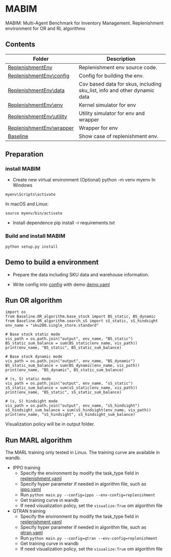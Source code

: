 # MABIM
MABIM: Multi-Agent Benchmark for Inventory Management. 
Replenishment environment for OR and RL algorithms


## Contents

| Folder      | Description                                                                                       |
| ----------- | ------------------------------------------------------------------------------------------------- |
| [ReplenishmentEnv](ReplenishmentEnv)      | Replenishment env source code.                                      |
| [ReplenishmentEnv\config](ReplenishmentEnv\config)      | Config for building the env.                          |
| [ReplenishmentEnv\data](ReplenishmentEnv\data)      | Csv based data for skus, including sku_list, info and other dynamic data|
| [ReplenishmentEnv\env](ReplenishmentEnv\env)      | Kernel simulator for env                                    |
| [ReplenishmentEnv\utility](ReplenishmentEnv\utility)      | Utility simulator for env and wrapper               |
| [ReplenishmentEnv\wrapper](ReplenishmentEnv\wrapper)      | Wrapper for env                 |
| [Baseline](Baseline)                        | Show case of replenishment env.                                     |

## Preparation

### install MABIM 
* Create new virtual environment (Optional)
python -m venv myenv
In Windows 
```
myenv\Scripts\activate
```
In macOS and Linux:
```
source myenv/bin/activate
```
* Install dependence
pip install -r requirements.txt

### Build and install MABIM
```
python setup.py install
```

## Demo to build a environment
* Prepare the data including SKU data and warehouse information.

* Write config into [config](ReplenishmentEnv\config) with demo [demo.yaml](ReplenishmentEnv\config\demo.yml)

## Run OR algorithm
```
import os
from Baseline.OR_algorithm.base_stock import BS_static, BS_dynamic
from Baseline.OR_algorithm.search_sS import sS_static, sS_hindsight
env_name = "sku200.single_store.standard"

# Base stock static mode
vis_path = os.path.join("output", env_name, "BS_static")
BS_static_sum_balance = sum(BS_static(env_name, vis_path))
print(env_name, "BS_static", BS_static_sum_balance)

# Base stock dynamic mode
vis_path = os.path.join("output", env_name, "BS_dynamic")
BS_static_sum_balance = sum(BS_dynamic(env_name, vis_path))
print(env_name, "BS_dynamic", BS_static_sum_balance)

# (s, S) static mode
vis_path = os.path.join("output", env_name, "sS_static")
sS_static_sum_balance = sum(sS_static(env_name, vis_path))
print(env_name, "BS_static", sS_static_sum_balance)

# (s, S) hindsight mode
vis_path = os.path.join("output", env_name, "sS_hindsight")
sS_hindsight_sum_balance = sum(sS_hindsight(env_name, vis_path))
print(env_name, "sS_hindsight", sS_hindsight_sum_balance)
```
Visualization policy will be in output folder.

## Run MARL algorithm
The MARL training only tested in Linux. The training curve are available in wandb.
* IPPO training
    * Specify the environment by modify the task_type field in [replenishment.yaml](Baseline\MARL_algorithm\config\envs\replenishment.yaml)
    * Specify hyper parameter if needed in algorithm file, such as [ippo.yaml](Baseline\MARL_algorithm\config\algo\ippo.yaml)
    * Run ```python main.py --config=ippo --env-config=replenishment```
    * Get training curve in wandb
    * If need visualization policy, set the ```visualize:True``` om algorithm file
* QTRAN training
    * Specify the environment by modify the task_type field in [replenishment.yaml](Baseline\MARL_algorithm\config\envs\replenishment.yaml)
    * Specify hyper parameter if needed in algorithm file, such as [qtran.yaml](Baseline\MARL_algorithm\config\algo\qtran.yaml)
    * Run ```python main.py --config=qtran --env-config=replenishment```
    * Get training curve in wandb
    * If need visualization policy, set the ```visualize:True``` om algorithm file